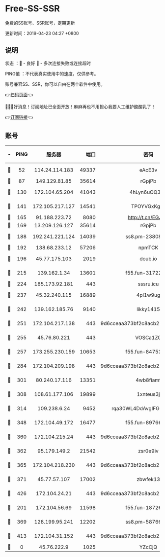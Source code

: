 # Free-SS-SSR

免费的SS账号、SSR账号，定期更新

更新时间：2019-04-23 04:27 +0800

## 说明

状态     ：🙂 - 良好 🙁 - 多次连接失败或连接超时

PING值   ：不代表真实使用中的速度，仅供参考。

账号兼容SS、SSR，你可以自由在两个软件中使用。

👉[扫码页面](https://liesauer.github.io/Free-SS-SSR/)👈

🎉🎉🎉好消息！订阅地址已全面开放！麻麻再也不用担心我要人工维护酸酸乳了！

👉[订阅链接](https://www.liesauer.net/yogurt/subscribe?ACCESS_TOKEN=DAYxR3mMaZAsaqUb)👈

## 账号

|-|PING|服务器|端口|密码|加密方式|区域|
|:----:|:----:|:-----:|-----:|:----:|:----:|:----:|
|🙂|52|114.24.114.183|49337|eAcE3v|chacha20-ietf|TW|
|🙂|87|149.129.81.85|35614|rGpjPb|rc4-md5|HK|
|🙂|130|172.104.65.204|41043|4hLyn6uOQ3hU|aes-256-cfb|JP|
|🙂|141|172.105.217.127|14541|TPOYVGxKglpi|aes-256-cfb|JP|
|🙂|165|91.188.223.72|8080|http://t.cn/EGJIyrl|rc4-md5|RU|
|🙂|169|13.209.126.127|35614|rGpjPb|rc4-md5|KR|
|🙂|188|192.241.221.124|14039|ss8.pm-23808367|aes-256-cfb|US|
|🙂|192|138.68.233.12|57206|npmTCK|rc4-md5|US|
|🙂|196|45.77.175.103|2019|doub.io|aes-128-ctr|SG|
|🙂|215|139.162.1.34|13601|f55.fun-31722163|aes-256-cfb|SG|
|🙂|224|185.173.92.181|443|sssru.icu|rc4-md5|RU|
|🙂|237|45.32.240.115|16889|4pl1w9ug|aes-256-cfb|AU|
|🙂|242|139.162.185.76|9140|likky1415|aes-256-cfb|DE|
|🙂|251|172.104.217.138|443|9d6cceaa373bf2c8acb22e60b6a58be6|aes-256-cfb|US|
|🙂|255|45.76.80.221|443|VOSCa1ZG|aes-256-cfb|DE|
|🙂|257|173.255.230.159|10653|f55.fun-84753420|aes-256-cfb|US|
|🙂|284|172.104.209.198|443|9d6cceaa373bf2c8acb22e60b6a58be6|aes-256-cfb|US|
|🙂|301|80.240.17.116|13351|4wb8fiamf|aes-256-cfb|DE|
|🙂|308|108.61.177.106|19899|1xnteus3j|aes-256-cfb|FR|
|🙂|314|109.238.6.24|9452|rqa30WL4DdAvgIFG6Fs3znzTa|aes-256-cfb|FR|
|🙂|348|172.104.49.172|16477|f55.fun-89766175|aes-256-cfb|SG|
|🙂|360|172.104.215.24|443|9d6cceaa373bf2c8acb22e60b6a58be6|aes-256-cfb|US|
|🙂|362|95.179.149.2|21542|zsr0e9iv|aes-256-cfb|NL|
|🙂|365|172.104.218.230|443|9d6cceaa373bf2c8acb22e60b6a58be6|aes-256-cfb|US|
|🙂|371|45.77.57.107|17002|zbwfek13|aes-256-cfb|GB|
|🙂|426|172.104.24.21|443|9d6cceaa373bf2c8acb22e60b6a58be6|aes-256-cfb|US|
|🙂|201|172.104.56.69|11598|f55.fun-18726440|aes-256-cfb|SG|
|🙂|369|128.199.95.241|12202|ss8.pm-58766684|aes-256-cfb|SG|
|🙂|413|172.104.31.152|443|9d6cceaa373bf2c8acb22e60b6a58be6|aes-256-cfb|US|
|🙁|0|45.76.222.9|1025|YZcCjQ|rc4-md5|JP|
